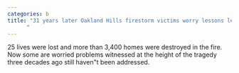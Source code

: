 ```yaml
---
categories: b
title: "31 years later Oakland Hills firestorm victims worry lessons learned are now forgotten
      "
---
```

25 lives were lost and more than 3,400 homes were destroyed in the fire. Now some are worried problems witnessed at the height of the tragedy three decades ago still haven"t been addressed.
      